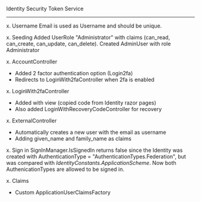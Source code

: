﻿Identity Security Token Service
****

x. Username
Email is used as Username and should be unique.

x. Seeding
Added UserRole "Administrator" with claims (can_read, can_create, can_update, can_delete).
Created AdminUser with role Administrator

x. AccountController
- Added 2 factor authentication option (Login2fa)
- Redirects to LoginWith2faController when 2fa is enabled

x. LoginWith2faController
- Added with view (copied code from Identity razor pages)
- Also added LoginWithRecoveryCodeController for recovery

x. ExternalController
- Automatically creates a new user with the email as username
- Adding given_name and family_name as claims

x. Sign in
SignInManager.IsSignedIn returns false since the Identity was created with AuthenticationType = "AuthenticationTypes.Federation",
but was compared with *IdentityConstants.ApplicationScheme*. Now both AuthenicationTypes are allowed to be signed in.

x. Claims
- Custom ApplicationUserClaimsFactory

